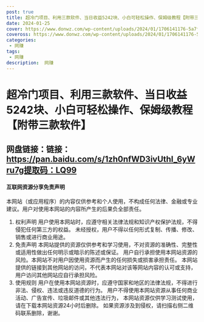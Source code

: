 ```yaml
---
post: true
title: 超冷门项目、利用三款软件、当日收益5242块、小白可轻松操作、保姆级教程【附带三款软件】
date: 2024-01-25
cover: https://www.donwz.com/wp-content/uploads/2024/01/1706141176-5a7f8eef30bf394.png
coveross: https://www.donwz.com/wp-content/uploads/2024/01/1706141176-5a7f8eef30bf394.png
categories:
 - 网赚
tags:
 - 网赚
description:  网赚
---
```

# 超冷门项目、利用三款软件、当日收益5242块、小白可轻松操作、保姆级教程【附带三款软件】

## 网盘链接：链接：https://pan.baidu.com/s/1zh0nfWD3ivUthI_6yWru7g提取码：LQ99


#### 互联网资源分享免责声明
本网站（或应用程序）的内容仅供参考和个人使用，不构成任何法律、金融或专业建议。用户对使用本网站的内容所产生的后果负全部责任。
1. 权利声明
用户使用本网站时，应遵守相关法律法规和知识产权保护法规，不得侵犯任何第三方的权益。
未经授权，用户不得以任何形式复制、传播、修改、销售或进行商业用途。
2. 免责声明
本网站提供的资源仅供参考和学习使用，不对资源的准确性、完整性或适用性做出任何明示或暗示的陈述或保证。
用户自行承担使用本网站资源的风险。本网站不对用户因使用资源而产生的任何损失或损害承担责任。
本网站提供的链接到其他网站的访问，不代表本网站对该等网站内容的认可或支持，用户访问其他网站应自行承担风险。
3. 使用规则
用户在使用本网站资源时，应遵守国家和地区的法律法规，不得进行非法、侵权、违法或违反道德的行为。
用户不得使用本网站资源从事任何商业活动、广告宣传、垃圾邮件或其他违法行为，
本网站资源仅供学习测试使用，请在下载本网站资源24小时后删除。
如果资源涉及到侵权，请扫描右侧二维码联系删除，谢谢。
